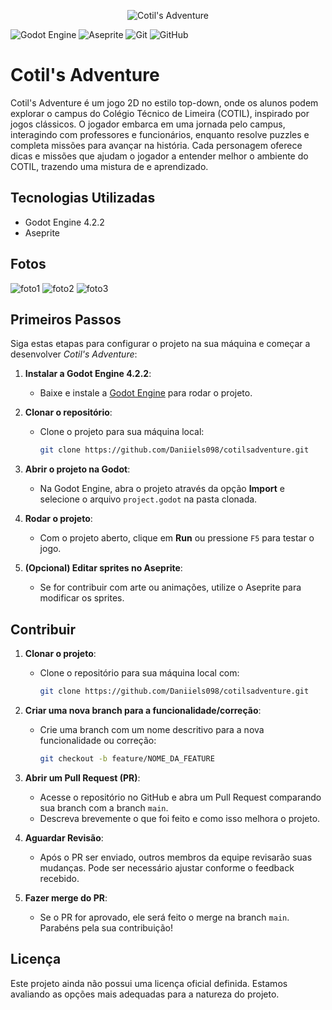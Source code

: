 <!--- # "Imagem ou GIF das páginas do projeto" -->

<p align="center">
  <img src="../.github/cotils-adventure.png" alt="Cotil's Adventure">
</p>

![Godot Engine](https://img.shields.io/badge/GODOT-%23FFFFFF.svg?style=for-the-badge&logo=godot-engine)
![Aseprite](https://img.shields.io/badge/Aseprite-FFFFFF?style=for-the-badge&logo=Aseprite&logoColor=#7D929E)
![Git](https://img.shields.io/badge/git-%23F05033.svg?style=for-the-badge&logo=git&logoColor=white)
![GitHub](https://img.shields.io/badge/github-%23121011.svg?style=for-the-badge&logo=github&logoColor=white)
<!--Licença e -->
# Cotil's Adventure

Cotil's Adventure é um jogo 2D no estilo top-down, onde os alunos podem explorar o campus do Colégio Técnico de Limeira (COTIL), inspirado por jogos clássicos. <!--como Pokémon Fire Red e Zelda.--> O jogador embarca em uma jornada pelo campus, interagindo com professores e funcionários, enquanto resolve puzzles e completa missões para avançar na história. Cada personagem oferece dicas e missões que ajudam o jogador a entender melhor o ambiente do COTIL, trazendo uma mistura de <!--nostalgia--> e aprendizado.


## Tecnologias Utilizadas
- Godot Engine 4.2.2
- Aseprite

## Fotos

![foto1](ser/#)
![foto2](ser/#)
![foto3](ser/#)

## Primeiros Passos

Siga estas etapas para configurar o projeto na sua máquina e começar a desenvolver *Cotil's Adventure*:

1. **Instalar a Godot Engine 4.2.2**: 
   - Baixe e instale a [Godot Engine](https://godotengine.org/download/archive/4.2.2-stable/) para rodar o projeto.

2. **Clonar o repositório**:
   - Clone o projeto para sua máquina local:
     ```bash
     git clone https://github.com/Daniiels098/cotilsadventure.git
     ```

3. **Abrir o projeto na Godot**:
   - Na Godot Engine, abra o projeto através da opção **Import** e selecione o arquivo `project.godot` na pasta clonada.


4. **Rodar o projeto**:
   - Com o projeto aberto, clique em **Run** ou pressione `F5` para testar o jogo.

5. **(Opcional) Editar sprites no Aseprite**:
   - Se for contribuir com arte ou animações, utilize o Aseprite <!--Pode Utilizar qualquer tipo de editor de imagem com suporte pra pixel art né?--> para modificar os sprites.


## Contribuir

1. **Clonar o projeto**: 
   - Clone o repositório para sua máquina local com: 
     ```bash
     git clone https://github.com/Daniiels098/cotilsadventure.git
     ```

2. **Criar uma nova branch para a funcionalidade/correção**: 
   - Crie uma branch com um nome descritivo para a nova funcionalidade ou correção:
     ```bash
     git checkout -b feature/NOME_DA_FEATURE
     ```

3. **Abrir um Pull Request (PR)**:
   - Acesse o repositório no GitHub e abra um Pull Request comparando sua branch com a branch `main`.
   - Descreva brevemente o que foi feito e como isso melhora o projeto.

4. **Aguardar Revisão**:
   - Após o PR ser enviado, outros membros da equipe revisarão suas mudanças. Pode ser necessário ajustar conforme o feedback recebido.

5. **Fazer merge do PR**:
   - Se o PR for aprovado, ele será feito o merge na branch `main`. Parabéns pela sua contribuição!

## Licença

Este projeto ainda não possui uma licença oficial definida. Estamos avaliando as opções mais adequadas para a natureza do projeto.
